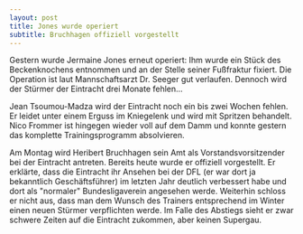 ```yaml
---
layout: post
title: Jones wurde operiert
subtitle: Bruchhagen offiziell vorgestellt
---
```


Gestern wurde Jermaine Jones erneut operiert: Ihm wurde ein Stück des Beckenknochens entnommen und an der Stelle seiner Fußfraktur fixiert. Die Operation ist laut Mannschaftsarzt Dr. Seeger gut verlaufen. Dennoch wird der Stürmer der Eintracht drei Monate fehlen...

Jean Tsoumou-Madza wird der Eintracht noch ein bis zwei Wochen fehlen. Er leidet unter einem Erguss im Kniegelenk und wird mit Spritzen behandelt. Nico Frommer ist hingegen wieder voll auf dem Damm und konnte gestern das komplette Trainingsprogramm absolvieren.

Am Montag wird Heribert Bruchhagen sein Amt als Vorstandsvorsitzender bei der Eintracht antreten. Bereits heute wurde er offiziell vorgestellt. Er erklärte, dass die Eintracht ihr Ansehen bei der DFL (er war dort ja bekanntlich Geschäftsführer) im letzten Jahr deutlich verbessert habe und dort als "normaler" Bundesligaverein angesehen werde. Weiterhin schloss er nicht aus, dass man dem Wunsch des Trainers entsprechend im Winter einen neuen Stürmer verpflichten werde. Im Falle des Abstiegs sieht er zwar schwere Zeiten auf die Eintracht zukommen, aber keinen Supergau.
